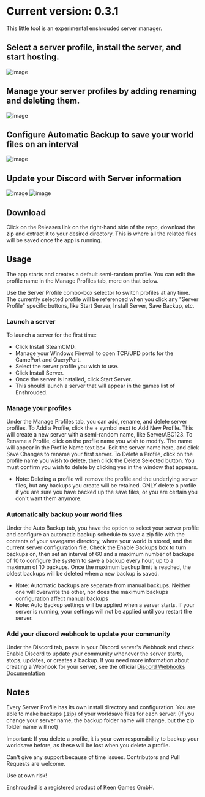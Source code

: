 # Current version: 0.3.1


This little tool is an experimental enshrouded server manager.

## Select a server profile, install the server, and start hosting.
![image](https://github.com/ISpaikI/Enshrouded-Server-Manager/assets/8146917/d7c6b539-5fc2-4722-ab5b-e9291a76cf35)

## Manage your server profiles by adding renaming and deleting them.
![image](https://github.com/ISpaikI/Enshrouded-Server-Manager/assets/8146917/5182b41d-3d49-48bd-93b0-6b52f48451f3)

## Configure Automatic Backup to save your world files on an interval
![image](https://github.com/ISpaikI/Enshrouded-Server-Manager/assets/8146917/a95ec730-bae0-4329-8225-bb9bee5a5919)

## Update your Discord with Server information
![image](https://github.com/ISpaikI/Enshrouded-Server-Manager/assets/8146917/32116fba-afb2-40ca-a16c-9f571af696af)
![image](https://github.com/ISpaikI/Enshrouded-Server-Manager/assets/8146917/106ff404-e5c0-4d71-86be-4f691214e7c7)


## Download
Click on the Releases link on the right-hand side of the repo, download the zip and extract it to your desired directory.
This is where all the related files will be saved once the app is running.

## Usage
The app starts and creates a default semi-random profile. You can edit the profile name in the Manage Profiles tab, more on that below.

Use the Server Profile combo-box selector to switch profiles at any time. The currently selected profile will be referenced when you click any "Server Profile" specific buttons, like Start Server, Install Server, Save Backup, etc.

### Launch a server
To launch a server for the first time: 
- Click Install SteamCMD.
- Manage your Windows Firewall to open TCP/UPD ports for the GamePort and QueryPort.
- Select the server profile you wish to use.
- Click Install Server.
- Once the server is installed, click Start Server.
- This should launch a server that will appear in the games list of Enshrouded.

### Manage your profiles
Under the Manage Profiles tab, you can add, rename, and delete server profiles.
To Add a Profile, click the + symbol next to Add New Profile. This will create a new server with a semi-random name, like ServerABC123.
To Rename a Profile, click on the profile name you wish to modify. The name will appear in the Profile Name text box. Edit the server name here, and click Save Changes to rename your first server.
To Delete a Profile, click on the profile name you wish to delete, then click the Delete Selected button. You must confirm you wish to delete by clicking yes in the window that appears.
- Note: Deleting a profile will remove the profile and the underlying server files, but any backups you create will be retained. ONLY delete a profile if you are sure you have backed up the save files, or you are certain you don't want them anymore.

### Automatically backup your world files
Under the Auto Backup tab, you have the option to select your server profile and configure an automatic backup schedule to save a zip file with the contents of your savegame directory, where your world is stored, and the current server configuration file.
Check the Enable Backups box to turn backups on, then set an interval of 60 and a maximum number of backups of 10 to configure the system to save a backup every hour, up to a maximum of 10 backups. Once the maximum backup limit is reached, the oldest backups will be deleted when a new backup is saved.
- Note: Automatic backups are separate from manual backups. Neither one will overwrite the other, nor does the maximum backups configuration affect manual backups
- Note: Auto Backup settings will be applied when a server starts. If your server is running, your settings will not be applied until you restart the server.

### Add your discord webhook to update your community
Under the Discord tab, paste in your Discord server's Webhook and check Enable Discord to update your community whenever the server starts, stops, updates, or creates a backup.
If you need more information about creating a Webhook for your server, see the official [Discord Webhooks Documentation](https://support.discord.com/hc/en-us/articles/228383668-Intro-to-Webhooks)

## Notes
Every Server Profile has its own install directory and configuration.
You are able to make backups (.zip) of your worldsave files for each server.
(If you change your server name, the backup folder name will change, but the zip folder name will not)

Important: 
If you delete a profile, it is your own responsibility to backup your worldsave before, as these will be lost when you delete a profile.

Can't give any support because of time issues. Contributors and Pull Requests are welcome.

Use at own risk!


Enshrouded is a registered product of Keen Games GmbH.
